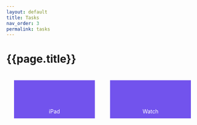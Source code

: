 ```yaml
---
layout: default
title: Tasks
nav_order: 3
permalink: tasks
---
```


<h1>{{page.title}}</h1>

<link rel="stylesheet" href="https://cdnjs.cloudflare.com/ajax/libs/font-awesome/5.15.3/css/all.min.css">

<div style="display: flex; justify-content: space-between;">
    <a href="{{ site.baseurl }}/ipad.html" style="text-decoration: none; flex: 1;">
        <div style="display: flex; justify-content: center; align-items: center; height: 100px; background-color: #7253ed; margin: 20px; flex-direction: column;">
            <div style="flex-grow: 1; display: flex; align-items: center;">
                <i class="fas fa-arrow-left" style="font-size: 50px; color: white;"></i>
            </div>
            <p style="color: white; margin-top: 5px; margin-bottom: 10px;">iPad</p>
        </div>
    </a>
    <a href="{{ site.baseurl }}/watch.html" style="text-decoration: none; flex: 1;">
        <div style="display: flex; justify-content: center; align-items: center; height: 100px; background-color: #7253ed; margin: 20px; flex-direction: column;">
            <div style="flex-grow: 1; display: flex; align-items: center;">
                <i class="fas fa-arrow-right" style="font-size: 50px; color: white;"></i>
            </div>
            <p style="color: white; margin-top: 5px; margin-bottom: 10px;">Watch</p>
        </div>
    </a>
</div>